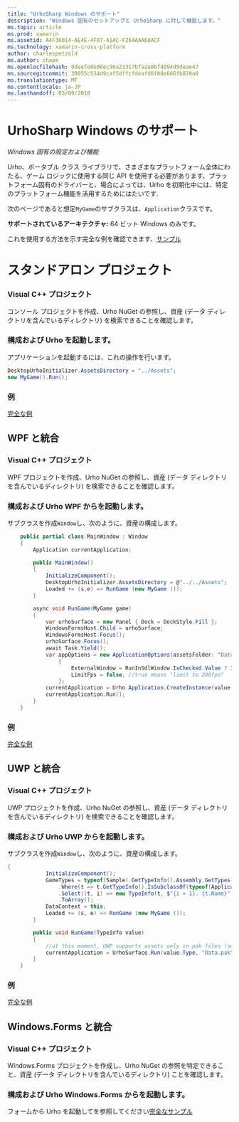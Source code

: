 ```yaml
---
title: "UrhoSharp Windows のサポート"
description: "Windows 固有のセットアップと UrhoSharp に対して機能します。"
ms.topic: article
ms.prod: xamarin
ms.assetid: A4F36014-AE4E-4F07-A1AC-F264AAA68ACF
ms.technology: xamarin-cross-platform
author: charlespetzold
ms.author: chape
ms.openlocfilehash: 0deefe0e00ec96a21317bfa2e8bf4894d5deae47
ms.sourcegitcommit: 30055c534d9caf5dffcfdeafd6f08e666fb870a8
ms.translationtype: MT
ms.contentlocale: ja-JP
ms.lasthandoff: 03/09/2018
---
```

# <a name="urhosharp-windows-support"></a>UrhoSharp Windows のサポート

_Windows 固有の設定および機能_

Urho、ポータブル クラス ライブラリで、さまざまなプラットフォーム全体にわたる、ゲーム ロジックに使用する同じ API を使用する必要があります、プラットフォーム固有のドライバーと、場合によっては、Urho を初期化中には、特定のプラットフォーム機能を活用するためにはたいです.

次のページであると想定`MyGame`のサブクラスは、`Application`クラスです。

**サポートされているアーキテクチャ:** 64 ビット Windows のみです。

これを使用する方法を示す完全な例を確認できます、[サンプル](https://github.com/xamarin/urho-samples/tree/master/FeatureSamples)

# <a name="standalone-project"></a>スタンドアロン プロジェクト

### <a name="creating-a-project"></a>Visual C++ プロジェクト

コンソール プロジェクトを作成、Urho NuGet の参照し、資産 (データ ディレクトリを含んでいるディレクトリ) を検索できることを確認します。

### <a name="configuring-and-launching-urho"></a>構成および Urho を起動します。

アプリケーションを起動するには、これの操作を行います。

```csharp
DesktopUrhoInitializer.AssetsDirectory = "../Assets";
new MyGame().Run();
```
### <a name="example"></a>例

[完全な例](https://github.com/xamarin/urho-samples/tree/master/FeatureSamples/Desktop)

## <a name="integrated-with-wpf"></a>WPF と統合

### <a name="creating-a-project"></a>Visual C++ プロジェクト

WPF プロジェクトを作成、Urho NuGet の参照し、資産 (データ ディレクトリを含んでいるディレクトリ) を検索できることを確認します。

### <a name="configuring-and-launching-urho-from-wpf"></a>構成および Urho WPF からを起動します。

サブクラスを作成`Window`し、次のように、資産の構成します。

```csharp
    public partial class MainWindow : Window
    {
        Application currentApplication;

        public MainWindow()
        {
            InitializeComponent();
            DesktopUrhoInitializer.AssetsDirectory = @"../../Assets";
            Loaded += (s,e) => RunGame (new MyGame ());
        }

        async void RunGame(MyGame game)
        {
            var urhoSurface = new Panel { Dock = DockStyle.Fill };
            WindowsFormsHost.Child = urhoSurface;
            WindowsFormsHost.Focus();
            urhoSurface.Focus();
            await Task.Yield();
            var appOptions = new ApplicationOptions(assetsFolder: "Data")
                {
                    ExternalWindow = RunInSdlWindow.IsChecked.Value ? IntPtr.Zero : urhoSurface.Handle,
                    LimitFps = false, //true means "limit to 200fps"
                };
            currentApplication = Urho.Application.CreateInstance(value.Type, appOptions);
            currentApplication.Run();
        }
    }
```

### <a name="example"></a>例

[完全な例](https://github.com/xamarin/urho-samples/tree/master/FeatureSamples/WPF)

## <a name="integrated-with-uwp"></a>UWP と統合

### <a name="creating-a-project"></a>Visual C++ プロジェクト

UWP プロジェクトを作成、Urho NuGet の参照し、資産 (データ ディレクトリを含んでいるディレクトリ) を検索できることを確認します。

### <a name="configuring-and-launching-urho-from-uwp"></a>構成および Urho UWP からを起動します。

サブクラスを作成`Window`し、次のように、資産の構成します。

```csharp
{
            InitializeComponent();
            GameTypes = typeof(Sample).GetTypeInfo().Assembly.GetTypes()
                .Where(t => t.GetTypeInfo().IsSubclassOf(typeof(Application)) && t != typeof(Sample))
                .Select((t, i) => new TypeInfo(t, $"{i + 1}. {t.Name}", ""))
                .ToArray();
            DataContext = this;
            Loaded += (s, e) => RunGame (new MyGame ());
        }

        public void RunGame(TypeInfo value)
        {
            //at this moment, UWP supports assets only in pak files (see PackageTool)
            currentApplication = UrhoSurface.Run(value.Type, "Data.pak");
        }
    }
```

### <a name="example"></a>例

[完全な例](https://github.com/xamarin/urho-samples/tree/master/FeatureSamples/UWP)

## <a name="integrated-with-windowsforms"></a>Windows.Forms と統合

### <a name="creating-a-project"></a>Visual C++ プロジェクト

Windows.Forms プロジェクトを作成し、Urho NuGet の参照を特定できること、資産 (データ ディレクトリを含んでいるディレクトリ) ことを確認します。

### <a name="configuring-and-launching-urho-from-windowsforms"></a>構成および Urho Windows.Forms からを起動します。

フォームから Urho を起動してを参照してください[完全なサンプル](https://github.com/xamarin/urho-samples/blob/master/FeatureSamples/WinForms/SamplesForm.cs)

